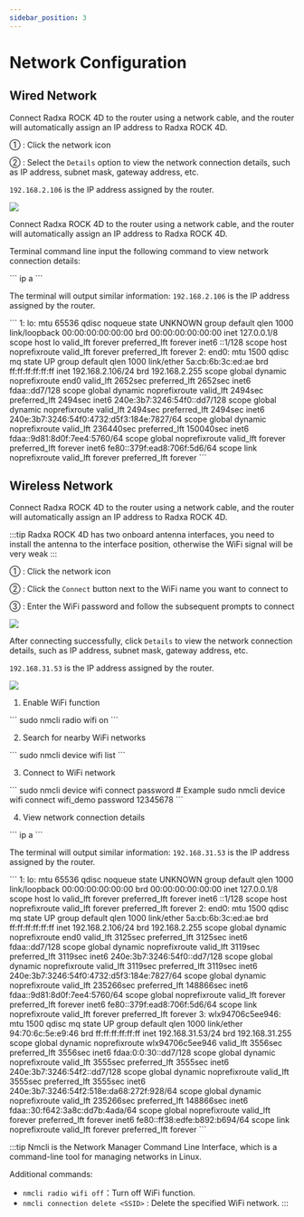 ```yaml
---
sidebar_position: 3
---
```


# Network Configuration

## Wired Network

<Tabs queryString="web-mode">

<TabItem value="Graphical interface">

Connect Radxa ROCK 4D to the router using a network cable, and the router will automatically assign an IP address to Radxa ROCK 4D.

① : Click the network icon

② : Select the `Details` option to view the network connection details, such as IP address, subnet mask, gateway address, etc.

`192.168.2.106` is the IP address assigned by the router.

<div style={{textAlign: 'center'}}>
    <img src="/img/rock4/4d/web-01.webp" style={{width: '100%', maxWidth: '1200px'}} />
</div>

</TabItem>

<TabItem value="Command-line mode">

Connect Radxa ROCK 4D to the router using a network cable, and the router will automatically assign an IP address to Radxa ROCK 4D.

Terminal command line input the following command to view network connection details:

<NewCodeBlock tip="radxa@radxa-4d$" type="device">
```
ip a
```
</NewCodeBlock>

The terminal will output similar information: `192.168.2.106` is the IP address assigned by the router.

<NewCodeBlock tip="radxa@radxa-4d$" type="device">
```
1: lo: <LOOPBACK,UP,LOWER_UP> mtu 65536 qdisc noqueue state UNKNOWN group default qlen 1000
    link/loopback 00:00:00:00:00:00 brd 00:00:00:00:00:00
    inet 127.0.0.1/8 scope host lo
       valid_lft forever preferred_lft forever
    inet6 ::1/128 scope host noprefixroute
       valid_lft forever preferred_lft forever
2: end0: <BROADCAST,MULTICAST,UP,LOWER_UP> mtu 1500 qdisc mq state UP group default qlen 1000
    link/ether 5a:cb:6b:3c:ed:ae brd ff:ff:ff:ff:ff:ff
    inet 192.168.2.106/24 brd 192.168.2.255 scope global dynamic noprefixroute end0
       valid_lft 2652sec preferred_lft 2652sec
    inet6 fdaa::dd7/128 scope global dynamic noprefixroute
       valid_lft 2494sec preferred_lft 2494sec
    inet6 240e:3b7:3246:54f0::dd7/128 scope global dynamic noprefixroute
       valid_lft 2494sec preferred_lft 2494sec
    inet6 240e:3b7:3246:54f0:4732:d5f3:184e:7827/64 scope global dynamic noprefixroute
       valid_lft 236440sec preferred_lft 150040sec
    inet6 fdaa::9d81:8d0f:7ee4:5760/64 scope global noprefixroute
       valid_lft forever preferred_lft forever
    inet6 fe80::379f:ead8:706f:5d6/64 scope link noprefixroute
       valid_lft forever preferred_lft forever
```
</NewCodeBlock>

</TabItem>

</Tabs>

## Wireless Network

Connect Radxa ROCK 4D to the router using a network cable, and the router will automatically assign an IP address to Radxa ROCK 4D.

:::tip
Radxa ROCK 4D has two onboard antenna interfaces, you need to install the antenna to the interface position, otherwise the WiFi signal will be very weak
:::

<Tabs queryString="web-mode">

<TabItem value="Graphical interface">

① : Click the network icon

② : Click the `Connect` button next to the WiFi name you want to connect to

③ : Enter the WiFi password and follow the subsequent prompts to connect

<div style={{textAlign: 'center'}}>
    <img src="/img/rock4/4d/wifi-connect-01.webp" style={{width: '100%', maxWidth: '1200px'}} />
</div>

After connecting successfully, click `Details` to view the network connection details, such as IP address, subnet mask, gateway address, etc.

`192.168.31.53` is the IP address assigned by the router.

<div style={{textAlign: 'center'}}>
    <img src="/img/rock4/4d/wifi-connect-02.webp" style={{width: '100%', maxWidth: '1200px'}} />
</div>

</TabItem>

<TabItem value="Command-line mode">

1. Enable WiFi function

<NewCodeBlock tip="radxa@radxa-4d$" type="device">
```
sudo nmcli radio wifi on
```
</NewCodeBlock>

2. Search for nearby WiFi networks

<NewCodeBlock tip="radxa@radxa-4d$" type="device">
```
sudo nmcli device wifi list
```
</NewCodeBlock>

3. Connect to WiFi network

<NewCodeBlock tip="radxa@radxa-4d$" type="device">
```
sudo nmcli device wifi connect <SSID> password <PASSWORD>
# Example
sudo nmcli device wifi connect wifi_demo password 12345678
```
</NewCodeBlock>

4. View network connection details

<NewCodeBlock tip="radxa@radxa-4d$" type="device">
```
ip a
```
</NewCodeBlock>

The terminal will output similar information: `192.168.31.53` is the IP address assigned by the router.

<NewCodeBlock tip="radxa@radxa-4d$" type="device">
```
1: lo: <LOOPBACK,UP,LOWER_UP> mtu 65536 qdisc noqueue state UNKNOWN group default qlen 1000
    link/loopback 00:00:00:00:00:00 brd 00:00:00:00:00:00
    inet 127.0.0.1/8 scope host lo
       valid_lft forever preferred_lft forever
    inet6 ::1/128 scope host noprefixroute
       valid_lft forever preferred_lft forever
2: end0: <BROADCAST,MULTICAST,UP,LOWER_UP> mtu 1500 qdisc mq state UP group default qlen 1000
    link/ether 5a:cb:6b:3c:ed:ae brd ff:ff:ff:ff:ff:ff
    inet 192.168.2.106/24 brd 192.168.2.255 scope global dynamic noprefixroute end0
       valid_lft 3125sec preferred_lft 3125sec
    inet6 fdaa::dd7/128 scope global dynamic noprefixroute
       valid_lft 3119sec preferred_lft 3119sec
    inet6 240e:3b7:3246:54f0::dd7/128 scope global dynamic noprefixroute
       valid_lft 3119sec preferred_lft 3119sec
    inet6 240e:3b7:3246:54f0:4732:d5f3:184e:7827/64 scope global dynamic noprefixroute
       valid_lft 235266sec preferred_lft 148866sec
    inet6 fdaa::9d81:8d0f:7ee4:5760/64 scope global noprefixroute
       valid_lft forever preferred_lft forever
    inet6 fe80::379f:ead8:706f:5d6/64 scope link noprefixroute
       valid_lft forever preferred_lft forever
3: wlx94706c5ee946: <BROADCAST,MULTICAST,UP,LOWER_UP> mtu 1500 qdisc mq state UP group default qlen 1000
    link/ether 94:70:6c:5e:e9:46 brd ff:ff:ff:ff:ff:ff
    inet 192.168.31.53/24 brd 192.168.31.255 scope global dynamic noprefixroute wlx94706c5ee946
       valid_lft 3556sec preferred_lft 3556sec
    inet6 fdaa:0:0:30::dd7/128 scope global dynamic noprefixroute
       valid_lft 3555sec preferred_lft 3555sec
    inet6 240e:3b7:3246:54f2::dd7/128 scope global dynamic noprefixroute
       valid_lft 3555sec preferred_lft 3555sec
    inet6 240e:3b7:3246:54f2:518e:da68:272f:928/64 scope global dynamic noprefixroute
       valid_lft 235266sec preferred_lft 148866sec
    inet6 fdaa::30:f642:3a8c:dd7b:4ada/64 scope global noprefixroute
       valid_lft forever preferred_lft forever
    inet6 fe80::ff38:edfe:b892:b694/64 scope link noprefixroute
       valid_lft forever preferred_lft forever
```
</NewCodeBlock>

:::tip
Nmcli is the Network Manager Command Line Interface, which is a command-line tool for managing networks in Linux.

Additional commands:

- `nmcli radio wifi off`：Turn off WiFi function.
- `nmcli connection delete <SSID>` : Delete the specified WiFi network.
  :::

</TabItem>

</Tabs>
